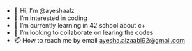 - 👋 Hi, I’m @ayeshaalz
- 👀 I’m interested in coding
- 🌱 I’m currently learning in 42 school about c+
- 💞️ I’m looking to collaborate on learing the codes
- 📫 How to reach me by email ayesha.alzaabi92@gmail.com

<!---
ayeshaalz/ayeshaalz is a ✨ special ✨ repository because its `README.md` (this file) appears on your GitHub profile.
You can click the Preview link to take a look at your changes.
--->
